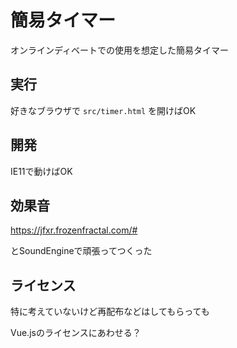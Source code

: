 # 簡易タイマー

オンラインディベートでの使用を想定した簡易タイマー

## 実行

好きなブラウザで `src/timer.html` を開けばOK

## 開発

IE11で動けばOK

## 効果音

https://jfxr.frozenfractal.com/#

とSoundEngineで頑張ってつくった

## ライセンス

特に考えていないけど再配布などはしてもらっても

Vue.jsのライセンスにあわせる？
